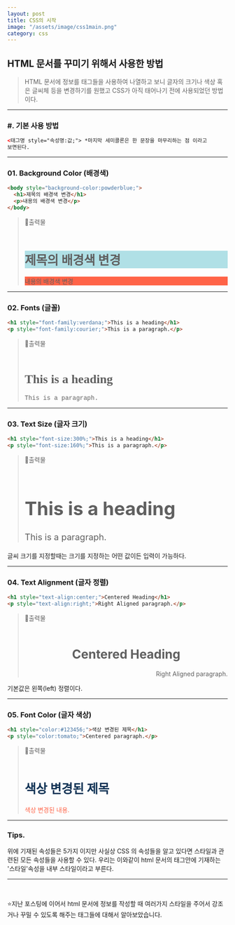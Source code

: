```yaml
---
layout: post
title: CSS의 시작
image: "/assets/image/css1main.png"
category: css
---
```


<h2 class="posth2"> HTML 문서를 꾸미기 위해서 사용한 방법 </h2>

> HTML 문서에 정보를 태그들을 사용하여 나열하고 보니 글자의 크기나 색상 혹은 글씨체 등을 변경하기를 원했고 CSS가 아직 태어나기 전에 사용되었던 방법이다.

<hr>

<h3 class="post__h3__style">
<span class="post__htag__numbering">#.</span> 기본 사용 방법
</h3>

```html
<태그명 style="속성명:값;"> *마지막 세미콜론은 한 문장을 마무리하는 점 이라고
보면된다.
```

<hr>

<h3 class="post__h3__style">
<span class="post__htag__numbering">01.</span> Background Color (배경색)
</h3>

```html
<body style="background-color:powderblue;">
  <h1>제목의 배경색 변경</h1>
  <p>내용의 배경색 변경</p>
</body>
```

> &#128205;출력물
> <br><br>
>
> <h1 style="background-color:powderblue;">제목의 배경색 변경</h1>
> <p style="background-color:tomato;">내용의 배경색 변경</p>

<hr>

<h3 class="post__h3__style">
<span class="post__htag__numbering">02.</span> Fonts (글꼴)
</h3>

```html
<h1 style="font-family:verdana;">This is a heading</h1>
<p style="font-family:courier;">This is a paragraph.</p>
```

> &#128205;출력물
> <br><br>
>
> <h1 style="font-family:verdana;">This is a heading</h1>
> <p style="font-family:courier;">This is a paragraph.</p>

<hr>

<h3 class="post__h3__style">
<span class="post__htag__numbering">03.</span> Text Size (글자 크기)
</h3>

```html
<h1 style="font-size:300%;">This is a heading</h1>
<p style="font-size:160%;">This is a paragraph.</p>
```

> &#128205;출력물
> <br><br>
>
> <h1 style="font-size:300%;">This is a heading</h1>
> <p style="font-size:20px;">This is a paragraph.</p>

글씨 크기를 지정할때는 크기를 지정하는 어떤 값이든 입력이 가능하다.

<hr>

<h3 class="post__h3__style">
<span class="post__htag__numbering">04.</span> Text Alignment (글자 정렬)
</h3>

```html
<h1 style="text-align:center;">Centered Heading</h1>
<p style="text-align:right;">Right Aligned paragraph.</p>
```

> &#128205;출력물
> <br><br>
>
> <h1 style="text-align:center;">Centered Heading</h1>
> <p style="text-align:right;">Right Aligned paragraph.</p>

기본값은 왼쪽(left) 정렬이다.

<hr>

<h3 class="post__h3__style">
<span class="post__htag__numbering">05.</span> Font Color (글자 색상)
</h3>

```html
<h1 style="color:#123456;">색상 변경된 제목</h1>
<p style="color:tomato;">Centered paragraph.</p>
```

> &#128205;출력물
> <br><br>
>
> <h1 style="color:#123456;">색상 변경된 제목</h1>
> <p style="color:tomato;">색상 변경된 내용.</p>

<hr>

<h3 class="post__h3__style">
<span class="post__htag__numbering">Tips.</span> 
</h3>
위에 기재된 속성들은 5가지 이지만 사실상 CSS 의 속성들을 알고 있다면 스타일과 관련된 모든 속성들을 사용할 수 있다.
우리는 이와같이 html 문서의 태그안에 기재하는 '스타일'속성을 내부 스타일이라고 부른다.

<hr>

<br>

⭐️지난 포스팅에 이어서 html 문서에 정보를 작성할 때 여러가지 스타일을 주어서 강조거나 꾸밀 수 있도록 해주는 태그들에 대해서 알아보았습니다.

<!-- <h3 class="post__h3__style">
<span class="post__htag__numbering">Tip.</span> 몇가지 정리 사항.
</h3>

- 항상 소문자를 사용하는 것이 좋다.
- 속성값 따옴표가 필수는 아니지만 인용하는 것이 좋다.
- 큰따옴표와 작은따옴표 둘 다 사용가능하나 둘 다 사용해야하는경우 교차 사용한다. -->

<!-- <p class="pafterhr">
</p> -->
